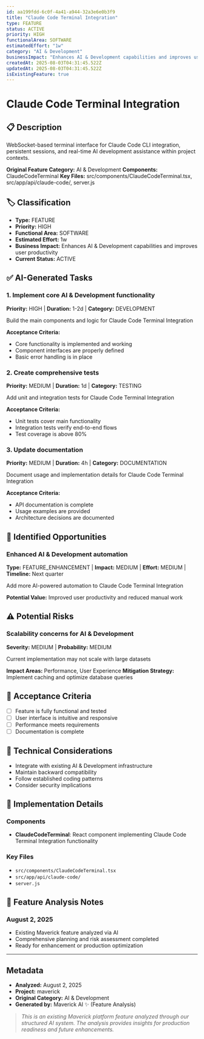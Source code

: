 ```yaml
---
id: aa199fdd-6c0f-4a41-a944-32a3e6e0b3f9
title: "Claude Code Terminal Integration"
type: FEATURE
status: ACTIVE
priority: HIGH
functionalArea: SOFTWARE
estimatedEffort: "1w"
category: "AI & Development"
businessImpact: "Enhances AI & Development capabilities and improves user productivity"
createdAt: 2025-08-03T04:31:45.522Z
updatedAt: 2025-08-03T04:31:45.522Z
isExistingFeature: true
---
```


# Claude Code Terminal Integration

## 📋 Description
WebSocket-based terminal interface for Claude Code CLI integration, persistent sessions, and real-time AI development assistance within project contexts.

**Original Feature Category:** AI & Development
**Components:** ClaudeCodeTerminal
**Key Files:** src/components/ClaudeCodeTerminal.tsx, src/app/api/claude-code/, server.js

## 🏷️ Classification
- **Type:** FEATURE
- **Priority:** HIGH
- **Functional Area:** SOFTWARE
- **Estimated Effort:** 1w
- **Business Impact:** Enhances AI & Development capabilities and improves user productivity
- **Current Status:** ACTIVE

## ✅ AI-Generated Tasks

### 1. Implement core AI & Development functionality
**Priority:** HIGH | **Duration:** 1-2d | **Category:** DEVELOPMENT

Build the main components and logic for Claude Code Terminal Integration

**Acceptance Criteria:**
- Core functionality is implemented and working
- Component interfaces are properly defined
- Basic error handling is in place

### 2. Create comprehensive tests
**Priority:** MEDIUM | **Duration:** 1d | **Category:** TESTING

Add unit and integration tests for Claude Code Terminal Integration

**Acceptance Criteria:**
- Unit tests cover main functionality
- Integration tests verify end-to-end flows
- Test coverage is above 80%

### 3. Update documentation
**Priority:** MEDIUM | **Duration:** 4h | **Category:** DOCUMENTATION

Document usage and implementation details for Claude Code Terminal Integration

**Acceptance Criteria:**
- API documentation is complete
- Usage examples are provided
- Architecture decisions are documented


## 🚀 Identified Opportunities

### Enhanced AI & Development automation
**Type:** FEATURE_ENHANCEMENT | **Impact:** MEDIUM | **Effort:** MEDIUM | **Timeline:** Next quarter

Add more AI-powered automation to Claude Code Terminal Integration

**Potential Value:** Improved user productivity and reduced manual work


## ⚠️ Potential Risks

### Scalability concerns for AI & Development
**Severity:** MEDIUM | **Probability:** MEDIUM

Current implementation may not scale with large datasets

**Impact Areas:** Performance, User Experience
**Mitigation Strategy:** Implement caching and optimize database queries


## 🎯 Acceptance Criteria

- [ ] Feature is fully functional and tested
- [ ] User interface is intuitive and responsive
- [ ] Performance meets requirements
- [ ] Documentation is complete

## 🔧 Technical Considerations

- Integrate with existing AI & Development infrastructure
- Maintain backward compatibility
- Follow established coding patterns
- Consider security implications

## 📁 Implementation Details

### Components
- **ClaudeCodeTerminal**: React component implementing Claude Code Terminal Integration functionality

### Key Files
- `src/components/ClaudeCodeTerminal.tsx`
- `src/app/api/claude-code/`
- `server.js`

## 💬 Feature Analysis Notes

### August 2, 2025
- Existing Maverick feature analyzed via AI
- Comprehensive planning and risk assessment completed
- Ready for enhancement or production optimization

---

## Metadata
- **Analyzed:** August 2, 2025
- **Project:** maverick
- **Original Category:** AI & Development
- **Generated by:** Maverick AI ✨ (Feature Analysis)

> _This is an existing Maverick platform feature analyzed through our structured AI system. The analysis provides insights for production readiness and future enhancements._

